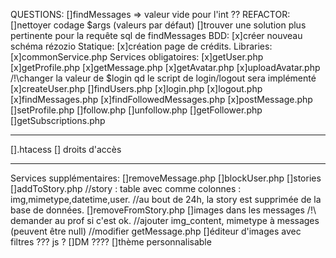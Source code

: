 QUESTIONS:
[]findMessages => valeur vide pour l'int ??
REFACTOR:
[]nettoyer codage $args (valeurs par défaut)
[]trouver une solution plus pertinente pour la requête sql de findMessages
BDD:
[x]créer nouveau schéma rézozio
Statique:
[x]création page de crédits.
Libraries:
[x]commonService.php
Services obligatoires:
[x]getUser.php
[x]getProfile.php
[x]getMessage.php
[x]getAvatar.php
[x]uploadAvatar.php /!\changer la valeur de $login qd le script de login/logout sera implémenté
[x]createUser.php
[]findUsers.php
[x]login.php
[x]logout.php
[x]findMessages.php
[x]findFollowedMessages.php
[x]postMessage.php
[]setProfile.php
[]follow.php
[]unfollow.php
[]getFollower.php
[]getSubscriptions.php
****************************
[].htacess
[] droits d'accès
****************************
Services supplémentaires:
[]removeMessage.php
[]blockUser.php
[]stories
  []addToStory.php
  //story : table avec comme colonnes : img,mimetype,datetime,user.
  //au bout de 24h, la story est supprimée de la base de données.
  []removeFromStory.php
[]images dans les messages /!\ demander au prof si c'est ok.
  //ajouter img_content, mimetype à messages (peuvent être null)
  //modifier getMessage.php
[]éditeur d'images avec filtres
  ??? js ?
[]DM
  ????
[]thème personnalisable
